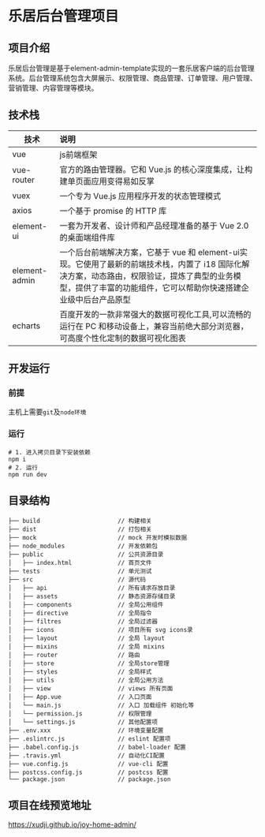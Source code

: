 # 乐居后台管理项目

## 项目介绍
​		乐居后台管理是基于element-admin-template实现的一套乐居客户端的后台管理系统。后台管理系统包含大屏展示、权限管理、商品管理、订单管理、用户管理、营销管理、内容管理等模块。

## 技术栈

| 技术          | 说明                                                         |
| ------------- | :----------------------------------------------------------- |
| vue           | js前端框架                                                   |
| vue-router    | 官方的路由管理器。它和 Vue.js 的核心深度集成，让构建单页面应用变得易如反掌 |
| vuex          | 一个专为 Vue.js 应用程序开发的状态管理模式                   |
| axios         | 一个基于 promise 的 HTTP 库                                  |
| element-ui    | 一套为开发者、设计师和产品经理准备的基于 Vue 2.0 的桌面端组件库 |
| element-admin | 一个后台前端解决方案，它基于 vue 和 element-ui实现。它使用了最新的前端技术栈，内置了 i18 国际化解决方案，动态路由，权限验证，提炼了典型的业务模型，提供了丰富的功能组件，它可以帮助你快速搭建企业级中后台产品原型 |
| echarts       | 百度开发的一款非常强大的数据可视化工具,可以流畅的运行在 PC 和移动设备上，兼容当前绝大部分浏览器，可高度个性化定制的数据可视化图表 |

  ## 开发运行

  ###  前提

主机上需要`git`及`node环境`

### 运行

  ```shell
# 1. 进入拷贝目录下安装依赖
npm i 
# 2. 运行
npm run dev
  ```


##  目录结构

```
├── build                      // 构建相关  
├── dist                       // 打包相关
├── mock                       // mock 开发时模拟数据
├── node_modules               // 开发依赖包
├── public                     // 公共资源目录
│   ├── index.html             // 首页文件
├── tests                      // 单元测试
├── src                        // 源代码
│   ├── api                    // 所有请求存放目录
│   ├── assets                 // 静态资源存储目录
│   ├── components             // 全局公用组件
│   ├── directive              // 全局指令
│   ├── filtres                // 全局过滤器
│   ├── icons                  // 项目所有 svg icons录
│   ├── layout                 // 全局 layout
│   ├── mixins                 // 全局 mixins
│   ├── router                 // 路由
│   ├── store                  // 全局store管理
│   ├── styles                 // 全局样式
│   ├── utils                  // 全局公用方法
│   ├── view                   // views 所有页面
│   ├── App.vue                // 入口页面
│   └── main.js                // 入口 加载组件 初始化等
│   └── permission.js          // 权限管理
│   └── settings.js            // 其他配置项
├── .env.xxx                   // 环境变量配置
├── .eslintrc.js               // eslint 配置项
├── .babel.config.js           // babel-loader 配置
├── .travis.yml                // 自动化CI配置
├── vue.config.js              // vue-cli 配置
├── postcss.config.js          // postcss 配置
└── package.json               // package.json
```

## 项目在线预览地址

 https://xudji.github.io/joy-home-admin/
